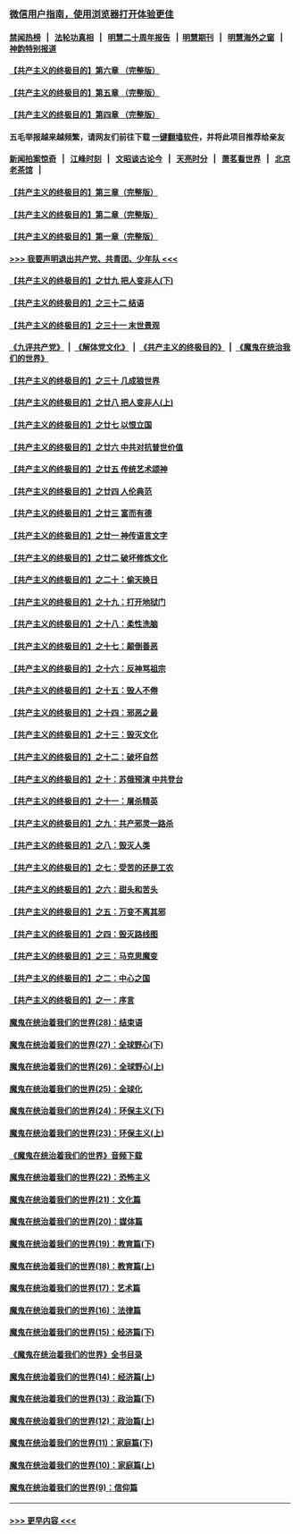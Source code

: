 ### [微信用户指南，使用浏览器打开体验更佳](https://github.com/gfw-breaker/banned-news1/blob/master/indexes/wechat-guide.md?t=0)
#### [禁闻热榜](热点新闻.md?t=0)  &nbsp;&nbsp;|&nbsp;&nbsp; [法轮功真相](https://github.com/gfw-breaker/truth/blob/master/README.md?t=0) &nbsp;&nbsp;|&nbsp;&nbsp; [明慧二十周年报告](https://github.com/gfw-breaker/mh-reports/blob/master/README.md?t=0) &nbsp;&nbsp;|&nbsp;&nbsp;[明慧期刊](https://github.com/gfw-breaker/mh-qikan) &nbsp;&nbsp;|&nbsp;&nbsp; [明慧海外之窗](https://github.com/gfw-breaker/mh-news/blob/master/README.md?t=0) &nbsp;&nbsp;|&nbsp;&nbsp; [神韵特别报道](https://github.com/gfw-breaker/mh-news/blob/master/shenyun.md?t=0)
#### [【共产主义的终极目的】第六章 （完整版）](../pages/nsc422/n11428913.md?t=02111144) 
#### [【共产主义的终极目的】第五章 （完整版）](../pages/nsc422/n11428912.md?t=02111144) 
#### [【共产主义的终极目的】第四章 （完整版）](../pages/nsc422/n11428907.md?t=02111144) 
#### 五毛举报越来越频繁，请网友们前往下载 [一键翻墙软件](https://github.com/gfw-breaker/ssr-accounts)，并将此项目推荐给亲友
#### [新闻拍案惊奇](https://github.com/gfw-breaker/banned-news1/blob/master/pages/link4.md) &nbsp;&nbsp;|&nbsp;&nbsp; [江峰时刻](https://github.com/gfw-breaker/banned-news1/blob/master/pages/link4.md) &nbsp;&nbsp;|&nbsp;&nbsp; [文昭谈古论今](https://github.com/gfw-breaker/banned-news1/blob/master/pages/link4.md) &nbsp;&nbsp;|&nbsp;&nbsp; [天亮时分](https://github.com/gfw-breaker/banned-news1/blob/master/pages/link4.md) &nbsp;&nbsp;|&nbsp;&nbsp; [萧茗看世界](https://github.com/gfw-breaker/banned-news1/blob/master/pages/link4.md) &nbsp;&nbsp;|&nbsp;&nbsp; [北京老茶馆](https://github.com/gfw-breaker/banned-news1/blob/master/pages/link4.md) &nbsp;&nbsp;|&nbsp;&nbsp; 
#### [【共产主义的终极目的】第三章（完整版）](../pages/nsc422/n11428848.md?t=02111144) 
#### [【共产主义的终极目的】第二章（完整版）](../pages/nsc422/n11428831.md?t=02111144) 
#### [【共产主义的终极目的】第一章（完整版）](../pages/nsc422/n11417651.md?t=02111144) 
#### [>>> 我要声明退出共产党、共青团、少年队 <<<](https://github.com/begood0513/goodnews/blob/master/quit/letter.md) 
#### [【共产主义的终极目的】之廿九 把人变非人(下)](../pages/nsc422/n11344140.md?t=02111144) 
#### [【共产主义的终极目的】之三十二 结语](../pages/nsc422/n11360535.md?t=02111144) 
#### [【共产主义的终极目的】之三十一 末世景观](../pages/nsc422/n11351129.md?t=02111144) 
#### [《九评共产党》](https://github.com/begood0513/9ping.md/blob/master/README.md) &nbsp;|&nbsp; [《解体党文化》](../../../../jtdwh.md/blob/master/README.md)  &nbsp;|&nbsp; [《共产主义的终极目的》](../../../../gczydzjmd.md/blob/master/README.md) &nbsp;|&nbsp; [《魔鬼在统治我们的世界》](../../../../mgztzwmdsj.md/blob/master/README.md) 
#### [【共产主义的终极目的】之三十 几成狼世界](../pages/nsc422/n11348280.md?t=02111144) 
#### [【共产主义的终极目的】之廿八 把人变非人(上)](../pages/nsc422/n11340492.md?t=02111144) 
#### [【共产主义的终极目的】之廿七 以恨立国](../pages/nsc422/n11336944.md?t=02111144) 
#### [【共产主义的终极目的】之廿六 中共对抗普世价值](../pages/nsc422/n11324785.md?t=02111144) 
#### [【共产主义的终极目的】之廿五 传统艺术颂神](../pages/nsc422/n11296396.md?t=02111144) 
#### [【共产主义的终极目的】之廿四 人伦典范](../pages/nsc422/n11296397.md?t=02111144) 
#### [【共产主义的终极目的】之廿三 富而有德](../pages/nsc422/n11283598.md?t=02111144) 
#### [【共产主义的终极目的】之廿一 神传语言文字](../pages/nsc422/n11263265.md?t=02111144) 
#### [【共产主义的终极目的】之廿二 破坏修炼文化](../pages/nsc422/n11245728.md?t=02111144) 
#### [【共产主义的终极目的】之二十：偷天换日](../pages/nsc422/n11238846.md?t=02111144) 
#### [【共产主义的终极目的】之十九：打开地狱门](../pages/nsc422/n11206376.md?t=02111144) 
#### [【共产主义的终极目的】之十八：柔性洗脑](../pages/nsc422/n11199994.md?t=02111144) 
#### [【共产主义的终极目的】之十七：颠倒善恶](../pages/nsc422/n11179782.md?t=02111144) 
#### [【共产主义的终极目的】之十六：反神骂祖宗](../pages/nsc422/n11166798.md?t=02111144) 
#### [【共产主义的终极目的】之十五：毁人不倦](../pages/nsc422/n11166792.md?t=02111144) 
#### [【共产主义的终极目的】之十四：邪恶之最](../pages/nsc422/n11150249.md?t=02111144) 
#### [【共产主义的终极目的】之十三：毁灭文化](../pages/nsc422/n11135227.md?t=02111144) 
#### [【共产主义的终极目的】之十二：破坏自然](../pages/nsc422/n11135214.md?t=02111144) 
#### [【共产主义的终极目的】之十：苏俄预演 中共登台](../pages/nsc422/n11118424.md?t=02111144) 
#### [【共产主义的终极目的】之十一：屠杀精英](../pages/nsc422/n11118442.md?t=02111144) 
#### [【共产主义的终极目的】之九：共产邪灵一路杀](../pages/nsc422/n11114139.md?t=02111144) 
#### [【共产主义的终极目的】之八：毁灭人类](../pages/nsc422/n11108503.md?t=02111144) 
#### [【共产主义的终极目的】之七：受苦的还是工农](../pages/nsc422/n11101809.md?t=02111144) 
#### [【共产主义的终极目的】之六：甜头和苦头](../pages/nsc422/n11096971.md?t=02111144) 
#### [【共产主义的终极目的】之五：万变不离其邪](../pages/nsc422/n11091285.md?t=02111144) 
#### [【共产主义的终极目的】之四：毁灭路线图](../pages/nsc422/n11086284.md?t=02111144) 
#### [【共产主义的终极目的】之三：马克思魔变](../pages/nsc422/n11061941.md?t=02111144) 
#### [【共产主义的终极目的】之二：中心之国](../pages/nsc422/n11047728.md?t=02111144) 
#### [【共产主义的终极目的】之一：序言](../pages/nsc422/n11086077.md?t=02111144) 
#### [魔鬼在统治着我们的世界(28)：结束语](../pages/nsc422/n10936246.md?t=02111144) 
#### [魔鬼在统治着我们的世界(27)：全球野心(下)](../pages/nsc422/n10928319.md?t=02111144) 
#### [魔鬼在统治着我们的世界(26)：全球野心(上)](../pages/nsc422/n10900318.md?t=02111144) 
#### [魔鬼在统治着我们的世界(25)：全球化](../pages/nsc422/n10788205.md?t=02111144) 
#### [魔鬼在统治着我们的世界(24)：环保主义(下)](../pages/nsc422/n10695307.md?t=02111144) 
#### [魔鬼在统治着我们的世界(23)：环保主义(上)](../pages/nsc422/n10688613.md?t=02111144) 
#### [《魔鬼在统治着我们的世界》音频下载](../pages/nsc422/n10635553.md?t=02111144) 
#### [魔鬼在统治着我们的世界(22)：恐怖主义](../pages/nsc422/n10614727.md?t=02111144) 
#### [魔鬼在统治着我们的世界(21)：文化篇](../pages/nsc422/n10597706.md?t=02111144) 
#### [魔鬼在统治着我们的世界(20)：媒体篇](../pages/nsc422/n10586579.md?t=02111144) 
#### [魔鬼在统治着我们的世界(19)：教育篇(下)](../pages/nsc422/n10564808.md?t=02111144) 
#### [魔鬼在统治着我们的世界(18)：教育篇(上)](../pages/nsc422/n10526970.md?t=02111144) 
#### [魔鬼在统治着我们的世界(17)：艺术篇](../pages/nsc422/n10499093.md?t=02111144) 
#### [魔鬼在统治着我们的世界(16)：法律篇](../pages/nsc422/n10485969.md?t=02111144) 
#### [魔鬼在统治着我们的世界(15)：经济篇(下)](../pages/nsc422/n10469975.md?t=02111144) 
#### [《魔鬼在统治着我们的世界》全书目录](../pages/nsc422/n10464261.md?t=02111144) 
#### [魔鬼在统治着我们的世界(14)：经济篇(上)](../pages/nsc422/n10457370.md?t=02111144) 
#### [魔鬼在统治着我们的世界(13)：政治篇(下)](../pages/nsc422/n10448270.md?t=02111144) 
#### [魔鬼在统治着我们的世界(12)：政治篇(上)](../pages/nsc422/n10444576.md?t=02111144) 
#### [魔鬼在统治着我们的世界(11)：家庭篇(下)](../pages/nsc422/n10440961.md?t=02111144) 
#### [魔鬼在统治着我们的世界(10)：家庭篇(上)](../pages/nsc422/n10435448.md?t=02111144) 
#### [魔鬼在统治着我们的世界(9)：信仰篇](../pages/nsc422/n10432159.md?t=02111144) 

----
#### [ >>> 更早内容 <<< ](../indexes/nsc422-earlier.md)
